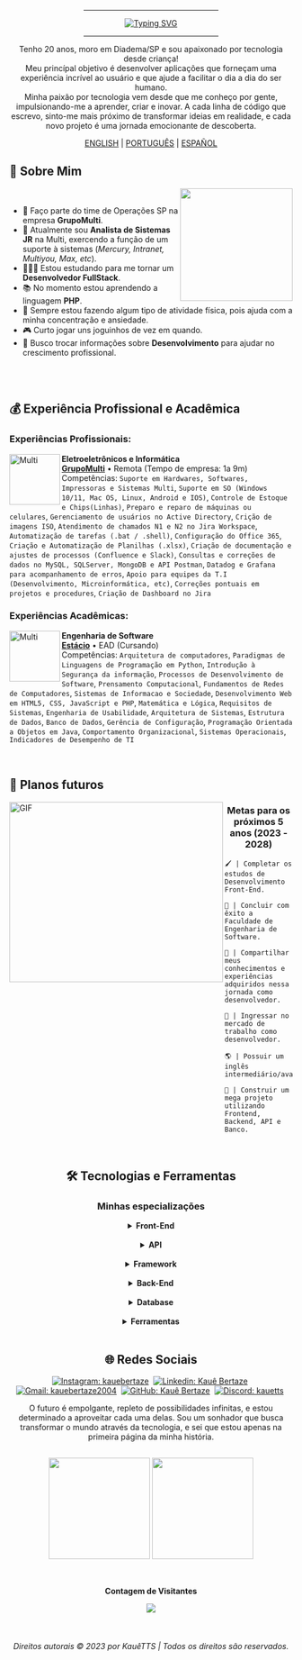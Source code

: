 <div align="center">

   <div>
      <hr width="240px" noshade="noshade" size="1">
      <a href="https://git.io/typing-svg"><img src="https://readme-typing-svg.demolab.com?font=Fira+Code&weight=600&size=24&pause=1000&color=F70000&center=true&vCenter=true&random=false&width=435&height=30&lines=Kau%C3%AA+Bertaze+de+Oliveira;Desenvolvedor+FullStack;Engenheiro+de+Software" alt="Typing SVG" /></a>
      <hr width="240px" noshade="noshade" size="1">
   </div>
   
   <p>
      Tenho 20 anos, moro em Diadema/SP e sou apaixonado por tecnologia desde criança!<br>
      Meu princípal objetivo é desenvolver aplicações que forneçam uma experiência incrível ao usuário e que ajude a facilitar o dia a dia do ser humano.<br>
      Minha paixão por tecnologia vem desde que me conheço por gente, impulsionando-me a aprender, criar e inovar. A cada linha de código que escrevo, sinto-me mais próximo de transformar ideias em realidade, e cada novo projeto é uma jornada emocionante de descoberta.
   </p>

   <a href="https://github.com/KaueTTS"><span>ENGLISH</span></a> |
   <a href="https://github.com/KaueTTS/KaueTTS/blob/main/README_PTBR.md"><span>PORTUGUÊS</span></a> |
   <a href="https://github.com/KaueTTS/KaueTTS/blob/main/README_ES.md"><span>ESPAÑOL</span></a>
</div>

<div>

   ## 📝 Sobre Mim 

   <img width="200px" align="right" src="https://media.tenor.com/TyhWL7gJwPgAAAAi/peppo-dance.gif">

   <br>

   - 📌 Faço parte do time de Operações SP na empresa **GrupoMulti**.
   - 🔌 Atualmente sou **Analista de Sistemas JR** na Multi, exercendo a função de um suporte à sistemas (*Mercury, Intranet, Multiyou, Max, etc*).
   - 👨🏻‍💻 Estou estudando para me tornar um **Desenvolvedor FullStack**.
   - 📚 No momento estou aprendendo a linguagem **PHP**.
   - 💪 Sempre estou fazendo algum tipo de atividade física, pois ajuda com a minha concentração e ansiedade.
   - 🎮 Curto jogar uns joguinhos de vez em quando.
   - 🤝 Busco trocar informações sobre **Desenvolvimento** para ajudar no crescimento profissional.

</div>

<br>
<br>

<div>

   ## 💰 Experiência Profissional e Acadêmica

   <h3>Experiências Profissionais:</h3>

   [<img align="left" width="90px" height="90px" alt="Multi" src="https://i.postimg.cc/NfhFgdDS/1659028914663.jpg"/>](https://www.multilaser.com.br/)
   **Eletroeletrônicos e Informática** \
   [**GrupoMulti**](https://www.multilaser.com.br/) • Remota (Tempo de empresa: 1a 9m) \
   Competências: `Suporte em Hardwares, Softwares, Impressoras e Sistemas Multi`, `Suporte em SO (Windows 10/11, Mac OS, Linux, Android e IOS)`, `Controle de Estoque e Chips(Linhas)`, `Preparo e reparo de máquinas ou celulares`, `Gerenciamento de usuários no Active Directory`, `Crição de imagens ISO`, `Atendimento de chamados N1 e N2 no Jira Workspace`, `Automatização de tarefas (.bat / .shell)`, `Configuração do Office 365`, `Criação e Automatização de Planilhas (.xlsx)`, `Criação de documentação e ajustes de processos (Confluence e Slack)`, `Consultas e correções de dados no MySQL, SQLServer, MongoDB e API Postman`, `Datadog e Grafana para acompanhamento de erros`, `Apoio para equipes da T.I (Desenvolvimento, Microinformática, etc)`, `Correções pontuais em projetos e procedures`, `Criação de Dashboard no Jira`

   <h3>Experiências Acadêmicas:</h3>

   [<img align="left" width="90px" height="90px" alt="Multi" src="https://i.postimg.cc/DZ4CsXCp/beb7593d7a55a49804b75a36a841c0b9.jpg"/>](https://estacio.br/)
   **Engenharia de Software** \
   [**Estácio**](https://estacio.br/) • EAD (Cursando) \
   Competências:  `Arquitetura de computadores`, `Paradigmas de Linguagens de Programação em Python`, `Introdução à Segurança da informação`, `Processos de Desenvolvimento de Software`, `Prensamento Computacional`, `Fundamentos de Redes de Computadores`, `Sistemas de Informacao e Sociedade`, `Desenvolvimento Web em HTML5, CSS, JavaScript e PHP`, `Matemática e Lógica`, `Requisitos de Sistemas`, `Engenharia de Usabilidade`, `Arquitetura de Sistemas`, `Estrutura de Dados`, `Banco de Dados`, `Gerência de Configuração`, `Programação Orientada a Objetos em Java`, `Comportamento Organizacional`, `Sistemas Operacionais`, `Indicadores de Desempenho de TI`

</div>

<br>

<div>

   ## 🎯 Planos futuros

   <img width="380px" height="320px" align="left" alt="GIF" src="https://media.tenor.com/I3RjM4xQO0kAAAAi/monitors-typing.gif">

   <h3 align="center">Metas para os próximos 5 anos (2023 - 2028)</h3>

   ```
   🖌️ | Completar os estudos de Desenvolvimento Front-End.

   🧠 | Concluir com êxito a Faculdade de Engenharia de Software.

   🌟 | Compartilhar meus conhecimentos e experiências adquiridos nessa jornada como desenvolvedor.

   📖 | Ingressar no mercado de trabalho como desenvolvedor.

   🌎 | Possuir um inglês intermediário/avançado.

   🤖 | Construir um mega projeto utilizando Frontend, Backend, API e Banco.
   ```

</div>

<br>

<div align="center">

   ## 🛠️ Tecnologias e Ferramentas

   <h3><b>Minhas especializações</b></h3>

   <details closed >
   <summary><b>Front-End</b></summary>
      <div width="40px">
         <img src="https://skillicons.dev/icons?i=html,css,javascript,markdown,scss" />
         <br>
         <img src="https://skillicons.dev/icons?i=react,vuejs" />
      </div>
   </details>

   <br>

   <details closed>
   <summary><b>API</b></summary>
      <div width="40px">
         <img src="https://skillicons.dev/icons?i=postman" />
      </div>
   </details>
   
   <br>

   <details closed>
   <summary><b>Framework</b></summary>
      <div width="40px">
         <img src="https://skillicons.dev/icons?i=electron,tailwindcss,laravel,materialui" />
      </div>
   </details>

   <br>

   <details closed>
   <summary><b>Back-End</b></summary>
      <div width="40px">
         <img src="https://skillicons.dev/icons?i=php,python,nodejs,ts" />
      </div>
   </details>

   <br>

   <details closed>
   <summary><b>Database</b></summary>
      <div width="40px">
         <img src="https://skillicons.dev/icons?i=mysql,mongodb" />
      </div>   
   </details>

   <br>

   <details closed>
   <summary><b>Ferramentas</b></summary>  
      <div width="40px">
         <img src="https://skillicons.dev/icons?i=vscode,git,github,vercel,codepen" />
         <br>
         <img src="https://skillicons.dev/icons?i=pycharm,visualstudio,gamemakerstudio,gitlab,grafana" />
      </div> 
   </details>

</div>

<br>

<div align="center" display="inline">

   ## 🌐 Redes Sociais

   [![Instagram: kauebertaze](https://img.shields.io/badge/instagram-E4405F?style=for-the-badge&logo=instagram&logoColor=white)](https://www.instagram.com/kauebertaze/)&nbsp;
   [![Linkedin: Kauê Bertaze](https://img.shields.io/badge/linkedin-0077B5?style=for-the-badge&logo=linkedin)](https://www.linkedin.com/in/kauebertaze/)&nbsp;
   [![Gmail: kauebertaze2004](https://img.shields.io/badge/gmail-D14836?style=for-the-badge&logo=gmail&logoColor=white)](mailto:kauebertaze2004@gmail.com)&nbsp;
   [![GitHub: Kauê Bertaze](https://img.shields.io/badge/github-181717?style=for-the-badge&logo=github&logoColor=white&link=kauebertaze)](https://github.com/KaueTTS)&nbsp;
   [![Discord: kauetts](https://img.shields.io/badge/Discord-7289DA?style=for-the-badge&logo=discord&logoColor=white)](https://discord.com/users/663580434101305345)&nbsp;

   <p>
      O futuro é empolgante, repleto de possibilidades infinitas, e estou determinado a aproveitar cada uma delas. Sou um sonhador que busca transformar o mundo através da tecnologia, e sei que estou apenas na primeira página da minha história.
   </p>

</div>

##

<div>
   <p align="center">
      <img height="180em" src="https://github-readme-stats.vercel.app/api?username=KaueTTS&show_icons=true&theme=tokyonight"/>
      <img height="180em" src="https://github-readme-stats.vercel.app/api/top-langs/?username=KaueTTS&layout=compact&langs_count=8&theme=tokyonight"/>
   </p>

   <div align="center">
      <br><p align="center"><b>Contagem de Visitantes</b></p>  
         <p align="center"><img align="center" src="https://profile-counter.glitch.me/{KaueTTS}/count.svg"/></p>
      <br>
   </div>

   <h6 align="center">Direitos autorais © 2023 por KauêTTS | Todos os direitos são reservados.</h6>
</div>
